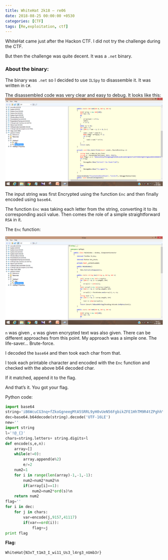 ```yaml
---
title: WhiteHat 2k18 – re06
date: 2018-08-25 00:00:00 +0530
categories: [CTF]
tags: [Re,exploitation, ctf]
---
```


WhiteHat came just after the Hackon CTF. I did not try the challenge during the CTF.

But then the challenge was quite decent. It was a `.net` binary.

### About the binary:

The binary was `.net` so I decided to use `ILSpy` to disassemble it. It was written in `C#`.

The disassembled code was very clear and easy to debug. It looks like this: ![alt text](assets/images/ilspy1.png "ilspy1")

The input string was first Encrypted using the function `Enc` and then finally encoded using `base64`.

The function `Enc` was taking each letter from the string, converting it to its corresponding ascii value. Then comes the role of a simple straightforward `RSA` in it.

The `Enc` function:

![alt text](assets/images/ilspy2.png "ilspy2")

`n` was given , `e` was given encrypted text was also given. There can be different approaches from this point. My approach was a simple one. The life-saver… Brute-force.

I decoded the `base64` and then took each char from that.

I took each printable character and encoded with the `Enc` function and checked with the above b64 decoded char.

If it matched, append it to the flag.

And that’s it. You got your flag.

Python code:

```python
import base64
string='iB6WcuCG3nq+fZkoGgneegMtA5SRRL9yH0vUeN56FgbikZFE1HhTM9R4tZPghhYGFgbUeHB4tEKRRNR4Ymu0OwljQwmRRNR4jWBweOKRRyCRRAljLGQ='
dec=base64.b64decode(string).decode('UTF-16LE')
new=''
import string
l='!@_{}'
chars=string.letters+ string.digits+l
def encode(s,e,n):
    array=[]
    while(e!=0):
        array.append(e%2)
        e/=2
    num2=1
    for i in range(len(array)-1,-1,-1):
        num2=num2*num2%n
        if(array[i]==1):
            num2=num2*ord(s)%n
    return num2
flag=''
for i in dec:
    for j in chars:
        var=encode(j,9157,41117)
        if(var==ord(i)):
            flag+=j
print flag
```

**Flag:**

`WhiteHat{N3xT_t1m3_I_wi11_Us3_l4rg3_nUmb3r}`